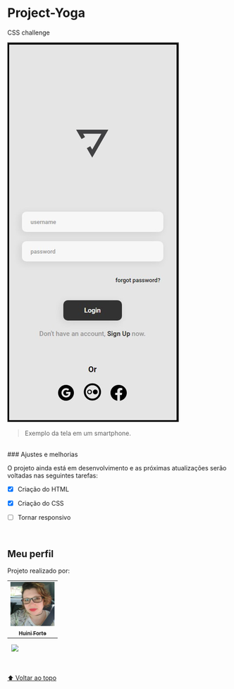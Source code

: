 # Project-Yoga
CSS challenge 

<img src="./YogaImg.jpg" alt="exemplo imagem">

> Exemplo da tela em um smartphone.

<br>
### Ajustes e melhorias

O projeto ainda está em desenvolvimento e as próximas atualizações serão voltadas nas seguintes tarefas:

- [x] Criação do HTML
- [x] Criação do CSS
- [ ] Tornar responsivo




<br>

##  Meu perfil

Projeto realizado por: 

<table>
  <tr>
    <td align="center">
      <a href="#">
        <img src="./perfilHuini.jpg" width="100px;" alt="Foto da Huini Forte"/><br>
        <sub>
          <b>Huini Forte</b>
        </sub>
      </a>
    </td>    
  </tr>
</table>
 <a href = "https://www.linkedin.com/in/huini-forte/"> <img src = "https://img.shields.io/badge/LinkedIn-0077B5?style=for-the-badge&logo=linkedin&logoColor=white" style = "margin-left: 9px"/> </a>


<br>
<br>
<br>

[⬆ Voltar ao topo](#nome-do-projeto)<br>